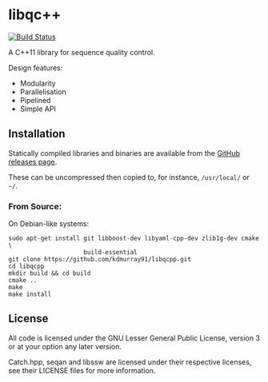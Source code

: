 libqc++
=======

[![Build
Status](https://travis-ci.org/kdmurray91/libqcpp.svg?branch=master)](https://travis-ci.org/kdmurray91/libqcpp)

A C++11 library for sequence quality control.

Design features:

- Modularity
- Parallelisation
- Pipelined
- Simple API

Installation
------------

Statically compiled libraries and binaries are available from the
[GitHub releases page](https://github.com/kdmurray91/libqcpp/releases).

These can be uncompressed then copied to, for instance, `/usr/local/` or `~/`.

### From Source:

On Debian-like systems:

    sudo apt-get install git libboost-dev libyaml-cpp-dev zlib1g-dev cmake \
                         build-essential
    git clone https://github.com/kdmurray91/libqcpp.git
    cd libqcpp
    mkdir build && cd build
    cmake ..
    make
    make install

License
-------

All code is licensed under the GNU Lesser General Public License, version 3 or
at your option any later version.

Catch.hpp, seqan and libssw are licensed under their respective licenses, see
their LICENSE files for more information.
